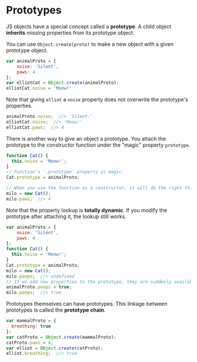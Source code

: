 # Prototypes

JS objects have a special concept called a **prototype**.
A child object **inherits** missing properties from its prototype object.

You can use `Object.create(proto)` to make a new object with a given prototype object.

```js
var animalProto = {
    noise: 'Silent',
    paws: 4
};
var elliotCat = Object.create(animalProto);
elliotCat.noise = 'Meow!'
```

Note that giving `elliot` a `noise` property does not overwrite the prototype's properties.

```js
animalProto.noise;  //> 'Silent.'
elliotCat.noise;  //> 'Meow!'
elliotCat.paws;  //> 4
```

There is another way to give an object a prototype.
You attach the prototype to the constructor function under the "magic" property `prototype`.

```js
function Cat() {
  this.noise = 'Meow!';
}
// Function's `.prototype` property is magic.
Cat.prototype = animalProto;

// When you use the function as a constructor, it will do the right thing.
milo = new Cat();
milo.paws;  //> 4
```

Note that the property lookup is **totally dynamic**.
If you modify the prototype after attaching it, the lookup still works.

```js
var animalProto = {
    noise: 'Silent',
    paws: 4
};
function Cat() {
  this.noise = 'Meow!';
}
Cat.prototype = animalProto;
milo = new Cat();
milo.poops;  //> undefined
// If we add new properties to the prototype, they are suddenly available on all objets that use it.
animalProto.poops = true;
milo.poops;  //> true
```

Prototypes themselves can have prototypes.
This linkage between prototypes is called the **prototype chain**.

```js
var mammalProto = {
  breathing: true
};
var catProto = Object.create(mammalProto);
catProto.paws = 4;
var elliot = Object.create(catProto);
elliot.breathing;  //> true
```
